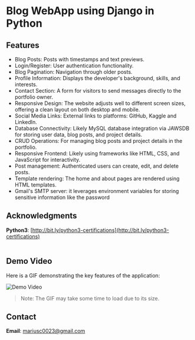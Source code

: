 # Blog WebApp using Django in Python

## Features
- Blog Posts: Posts with timestamps and text previews.
- Login/Register: User authentication functionality.
- Blog Pagination: Navigation through older posts.
- Profile Information: Displays the developer's background, skills, and interests.
- Contact Section: A form for visitors to send messages directly to the portfolio owner.
- Responsive Design: The website adjusts well to different screen sizes, offering a clean layout on both desktop and mobile.
- Social Media Links: External links to platforms: GitHub, Kaggle and LinkedIn.
- Database Connectivity: Likely MySQL database integration via JAWSDB for storing user data, blog posts, and project details.
- CRUD Operations: For managing blog posts and project details in the portfolio.
- Responsive Frontend: Likely using frameworks like HTML, CSS, and JavaScript for interactivity.
- Post management: Authenticated users can create, edit, and delete posts.
- Template rendering: The home and about pages are rendered using HTML templates.
- Gmail's SMTP server: it leverages environment variables for storing sensitive information like the password

## Acknowledgments

**Python3**: [http://bit.ly/python3-certifications](http://bit.ly/python3-certifications)  
<br>


## Demo Video

Here is a GIF demonstrating the key features of the application:

![Demo Video](https://github.com/marius2347/Blog-WebApp-using-Django-in-Python/blob/main/video.gif)

> Note: The GIF may take some time to load due to its size.

## Contact

**Email**: mariusc0023@gmail.com
